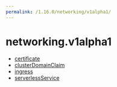 ```yaml
---
permalink: /1.16.0/networking/v1alpha1/
---
```


# networking.v1alpha1



* [certificate](certificate.md)
* [clusterDomainClaim](clusterDomainClaim.md)
* [ingress](ingress.md)
* [serverlessService](serverlessService.md)